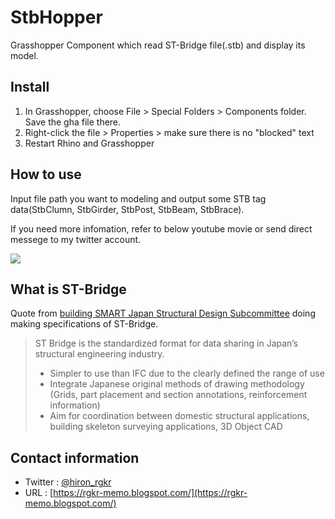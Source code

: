 # StbHopper

Grasshopper Component which read ST-Bridge file(.stb) and display its model.

## Install

1. In Grasshopper, choose File > Special Folders > Components folder. Save the gha file there.
2. Right-click the file > Properties > make sure there is no "blocked" text
3. Restart Rhino and Grasshopper


## How to use

Input file path you want to modeling and output some STB tag data(StbClumn, StbGirder, StbPost, StbBeam, StbBrace).

If you need more infomation, refer to below youtube movie or send direct messege to my twitter account.
  
[![](https://img.youtube.com/vi/zxkE5YmaUKk/0.jpg)](https://www.youtube.com/watch?v=zxkE5YmaUKk)

## What is ST-Bridge

Quote from [building SMART Japan Structural Design Subcommittee](https://en.building-smart.or.jp/meeting/buildall/structural-design/) doing making specifications of ST-Bridge.

> ST Bridge is the standardized format for data sharing in Japan’s structural engineering industry.
> + Simpler to use than IFC due to the clearly defined the range of use
> + Integrate Japanese original methods of drawing methodology (Grids, part placement and section annotations, reinforcement information)
> + Aim for coordination between domestic structural applications, building skeleton surveying applications, 3D Object CAD

## Contact information

+ Twitter : [@hiron_rgkr](https://twitter.com/hiron_rgkr)
+ URL : [https://rgkr-memo.blogspot.com/](https://rgkr-memo.blogspot.com/)
